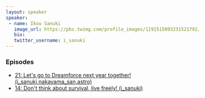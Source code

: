 ```yaml
---
layout: speaker
speaker:
 - name: Ikou Sanuki
   image_url: https://pbs.twimg.com/profile_images/1191515093231521792/wzNp7jVc_400x400.jpg
   bio:
   twitter_username: i_sanuki
---
```


### Episodes

- [21: Let's go to Dreamforce next year together! (i_sanuki,nakayama_san,astro)](/021/)
- [14: Don't think about survival, live freely! (i_sanuki)](/014/)
